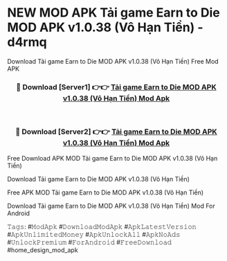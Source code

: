 # NEW MOD APK Tải game Earn to Die MOD APK v1.0.38 (Vô Hạn Tiền) - d4rmq
Download Tải game Earn to Die MOD APK v1.0.38 (Vô Hạn Tiền) Free Mod APK

<div align="center">
<h3>🔴 Download [Server1] 👉👉 <a href="https://apk-comot.site?title=Tải_game_Earn_to_Die_MOD_APK_v1.0.38_(Vô_Hạn_Tiền)">Tải game Earn to Die MOD APK v1.0.38 (Vô Hạn Tiền) Mod Apk</a></h3><br>

<h3>🔴 Download [Server2] 👉👉 <a href="https://apk-comot.site?title=Tải_game_Earn_to_Die_MOD_APK_v1.0.38_(Vô_Hạn_Tiền)">Tải game Earn to Die MOD APK v1.0.38 (Vô Hạn Tiền) Mod Apk</a></h3>
</div>


Free Download APK MOD Tải game Earn to Die MOD APK v1.0.38 (Vô Hạn Tiền)

Download Tải game Earn to Die MOD APK v1.0.38 (Vô Hạn Tiền) 

Free APK MOD Tải game Earn to Die MOD APK v1.0.38 (Vô Hạn Tiền) 

Download Tải game Earn to Die MOD APK v1.0.38 (Vô Hạn Tiền) Mod For Android

𝚃𝚊𝚐𝚜: #𝙼𝚘𝚍𝙰𝚙𝚔 #𝙳𝚘𝚠𝚗𝚕𝚘𝚊𝚍𝙼𝚘𝚍𝙰𝚙𝚔 #𝙰𝚙𝚔𝙻𝚊𝚝𝚎𝚜𝚝𝚅𝚎𝚛𝚜𝚒𝚘𝚗 #𝙰𝚙𝚔𝚄𝚗𝚕𝚒𝚖𝚒𝚝𝚎𝚍𝙼𝚘𝚗𝚎𝚢 #𝙰𝚙𝚔𝚄𝚗𝚕𝚘𝚌𝚔𝙰𝚕𝚕 #𝙰𝚙𝚔𝙽𝚘𝙰𝚍𝚜 #𝚄𝚗𝚕𝚘𝚌𝚔𝙿𝚛𝚎𝚖𝚒𝚞𝚖 #𝙵𝚘𝚛𝙰𝚗𝚍𝚛𝚘𝚒𝚍 #𝙵𝚛𝚎𝚎𝙳𝚘𝚠𝚗𝚕𝚘𝚊𝚍 #home_design_mod_apk